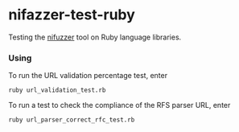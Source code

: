 # nifazzer-test-ruby
Testing the [nifuzzer](https://github.com/inechakhin/nifazzer) tool on Ruby language libraries.
### Using
To run the URL validation percentage test, enter
```
ruby url_validation_test.rb
```
To run a test to check the compliance of the RFS parser URL, enter
```
ruby url_parser_correct_rfc_test.rb
```